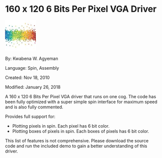 # 160 x 120 6 Bits Per Pixel VGA Driver

![pixels.jpg](pixels.jpg)

By: Kwabena W. Agyeman

Language: Spin, Assembly

Created: Nov 18, 2010

Modified: January 26, 2018

A 160 x 120 6 Bits Per Pixel VGA driver that runs on one cog. The code has been fully optimized with a super simple spin interface for maximum speed and is also fully commented.

Provides full support for:

*   Plotting pixels in spin. Each pixel has 6 bit color.
*   Plotting boxes of pixels in spin. Each boxes of pixels has 6 bit color.

This list of features is not comprehensive. Please download the source code and run the included demo to gain a better understanding of this driver.
